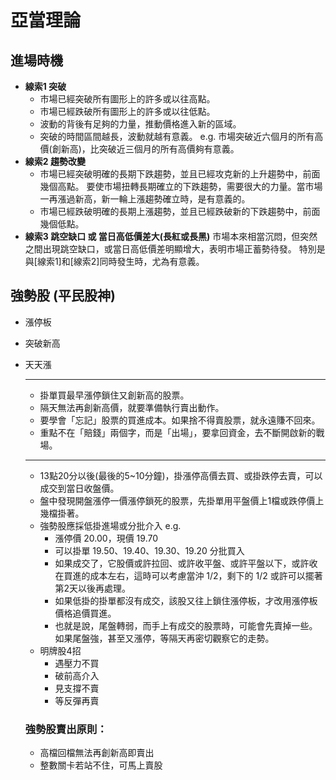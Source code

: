 # 亞當理論

    
## 進場時機
* __線索1 突破__
  * 市場已經突破所有圖形上的許多或以往高點。
  * 市場已經跌破所有圖形上的許多或以往低點。
  * 波動的背後有足夠的力量，推動價格進入新的區域。
  * 突破的時間區間越長，波動就越有意義。
    e.g. 市場突破近六個月的所有高價(創新高)，比突破近三個月的所有高價夠有意義。
* __線索2 趨勢改變__
  * 市場已經突破明確的長期下跌趨勢，並且已經攻克新的上升趨勢中，前面幾個高點。
    要使市場扭轉長期確立的下跌趨勢，需要很大的力量。當市場一再漲過新高，新一輪上漲趨勢確立時，是有意義的。
  * 市場已經跌破明確的長期上漲趨勢，並且已經跌破新的下跌趨勢中，前面幾個低點。
* __線索3 跳空缺口 或 當日高低價差大(長紅或長黑)__
  市場本來相當沉悶，但突然之間出現跳空缺口，或當日高低價差明顯增大，表明市場正蓄勢待發。
  特別是與[線索1]和[線索2]同時發生時，尤為有意義。


## 強勢股 (平民股神)
* 漲停板
* 突破新高
* 天天漲
    
    -----
    * 掛單買最早漲停鎖住又創新高的股票。
    * 隔天無法再創新高價，就要準備執行賣出動作。
    * 要學會「忘記」股票的買進成本。如果捨不得賣股票，就永遠賺不回來。
    * 重點不在「賠錢」兩個字，而是「出場」，要拿回資金，去不斷開啟新的戰場。
    ----
    * 13點20分以後(最後的5~10分鐘)，掛漲停高價去買、或掛跌停去賣，可以成交到當日收盤價。
    * 盤中發現開盤漲停一價漲停鎖死的股票，先掛單用平盤價上1檔或跌停價上幾檔掛著。
    * 強勢股應採低掛進場或分批介入
        e.g.
        * 漲停價 20.00，現價 19.70
        * 可以掛單 19.50、19.40、19.30、19.20 分批買入
        * 如果成交了，它股價或許拉回、或許收平盤、或許平盤以下，或許收在買進的成本左右，這時可以考慮當沖 1/2，剩下的 1/2 或許可以擺著第2天以後再處理。
        * 如果低掛的掛單都沒有成交，該股又往上鎖住漲停板，才改用漲停板價格追價買進。
        * 也就是說，尾盤轉弱，而手上有成交的股票時，可能會先賣掉一些。如果尾盤強，甚至又漲停，等隔天再密切觀察它的走勢。
    * 明牌股4招
        * 遇壓力不買
        * 破前高介入
        * 見支撐不賣
        * 等反彈再賣
        
    ### 強勢股賣出原則：
    * 高檔回檔無法再創新高即賣出
    * 整數關卡若站不住，可馬上賣股
    
    
    
